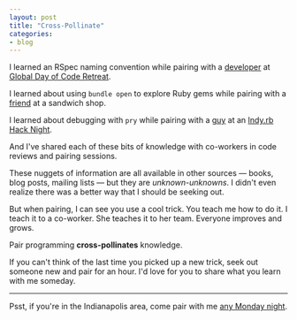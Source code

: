 ```yaml
---
layout: post
title: "Cross-Pollinate"
categories:
- blog
---
```


I learned an RSpec naming convention while pairing with a [developer][vam] at 
[Global Day of Code Retreat][cr].

[vam]: https://twitter.com/vbeharav
[cr]: http://globalday.coderetreat.org/

I learned about using `bundle open` to explore Ruby gems while pairing with a [friend][ks] at 
a sandwich shop.

[ks]: https://twitter.com/kyleashipley

I learned about debugging with `pry` while pairing with a [guy][jm] at an 
[Indy.rb Hack Night][irb].

[jm]: https://twitter.com/joelmeador
[irb]: http://indyrb.org/

And I've shared each of these bits of knowledge with co-workers in code reviews and pairing
sessions.

These nuggets of information are all available in other sources &mdash; books, blog 
posts, mailing lists &mdash; but they are *unknown-unknowns*. I didn't even realize there 
was a better way that I should be seeking out.

But when pairing, I can see you use a cool trick. You teach me how to do it. I teach it to a 
co-worker. She teaches it to her team. Everyone improves and grows.

Pair programming **cross-pollinates** knowledge.

If you can't think of the last time you picked up a new trick, seek out someone new and 
pair for an hour. I'd love for you to share what you learn with me someday.

---
<div class="disclaimer">
  <p>Psst, if you're in the Indianapolis area, come pair with me <a href="http://indystartuplab.org">any Monday night</a>.</p>
</div>